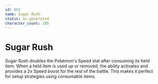 ```yaml
---
id: 652
name: Sugar Rush
status: ai-generated
character_count: 285
---
```


# Sugar Rush

Sugar Rush doubles the Pokémon's Speed stat after consuming its held item. When a held item is used up or removed, the ability activates and provides a 2x Speed boost for the rest of the battle. This makes it perfect for setup strategies using consumable items.